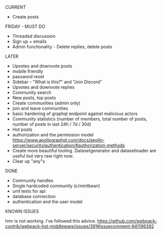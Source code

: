 CURRENT

- Create posts

FRIDAY - MUST DO

- Threaded discussion
- Sign up + emails
- Admin functionality - Delete replies, delete posts

LATER

- Upvotes and downvote posts
- mobile friendly
- password reset
- Sidebar - "What is this?" and "Join Discord"
- Upvotes and downvote replies
- Community search
- New posts, top posts
- Create communities (admin only)
- join and leave communities
- basic hardening of graphql endpoint against malicious actors
- Community statistics (number of members, total number of posts, number of posts in last 24h / 7d / 30d)
- Hot posts
- authorization and the permission model https://www.apollographql.com/docs/apollo-server/security/authentication/#authorization-methods
- Create more beautiful tooling. Datasetgenerator and datasetloader are useful but very raw right now.
- Clear up "any"s

DONE

- Community handles
- Single hardcoded community (c/mintbean)
- unit tests for api
- database connection
- authentication and the user model

KNOWN ISSUES

hmr is not working. i've followed this advice. https://github.com/webpack-contrib/webpack-hot-middleware/issues/391#issuecomment-841196392
